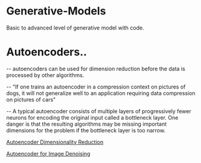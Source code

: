 # Generative-Models
Basic to advanced level of generative model with code.
# Autoencoders..
-- autoencoders can be used for dimension reduction before the data is processed by other algorithms.

-- "If one trains an autoencoder in a compression context on pictures of dogs, it will not generalize well to an application requiring data compression on pictures of cars"

-- A typical autoencoder consists of multiple layers of progressively fewer neurons for encoding the original input called a bottleneck layer. One danger is that the resulting algorithms may be missing important dimensions for the problem if the bottleneck layer is too narrow.

<a href='https://github.com/Neel7317/Generative-Models/blob/main/Simple_Autoencoders.ipynb'>Autoencoder Dimensionality Reduction</a>

<a href='https://github.com/Neel7317/Generative-Models/blob/main/Autoencoder(from_noise_to_original).ipynb'>Autoencoder for Image Denoising</a>
